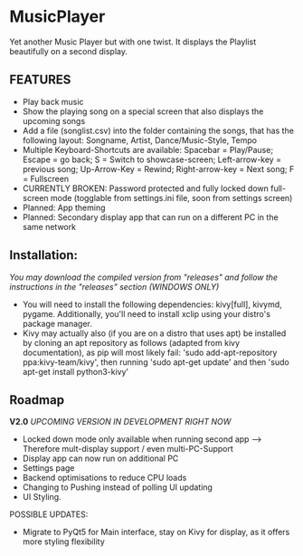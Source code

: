 # MusicPlayer
Yet another Music Player but with one twist. It displays the Playlist beautifully on a second display.

## FEATURES
- Play back music 
- Show the playing song on a special screen that also displays the upcoming songs
- Add a file (songlist.csv) into the folder containing the songs, that has the following layout: Songname, Artist, Dance/Music-Style, Tempo
- Multiple Keyboard-Shortcuts are available: Spacebar = Play/Pause; Escape = go back; S = Switch to showcase-screen; Left-arrow-key = previous song; Up-Arrow-Key = Rewind; Right-arrow-key = Next song; F = Fullscreen
- CURRENTLY BROKEN: Password protected and fully locked down full-screen mode (togglable from settings.ini file, soon from settings screen)
- Planned: App theming
- Planned: Secondary display app that can run on a different PC in the same network

## Installation:
*You may download the compiled version from "releases" and follow the instructions in the "releases" section (WINDOWS ONLY)*
- You will need to install the following dependencies: kivy[full], kivymd, pygame. Additionally, you'll need to install xclip using your distro's package manager.
- Kivy may actually also (if you are on a distro that uses apt) be installed by cloning an apt repository as follows (adapted from kivy documentation), as pip will most likely fail: 'sudo add-apt-repository ppa:kivy-team/kivy', then running 'sudo apt-get update' and then 'sudo apt-get install python3-kivy'

## Roadmap
**V2.0**
*UPCOMING VERSION IN DEVELOPMENT RIGHT NOW*

- Locked down mode only available when running second app --> Therefore mult-display support / even multi-PC-Support
- Display app can now run on additional PC
- Settings page
- Backend optimisations to reduce CPU loads
- Changing to Pushing instead of polling UI updating
- UI Styling.

POSSIBLE UPDATES:
- Migrate to PyQt5 for Main interface, stay on Kivy for display, as it offers more styling flexibility
